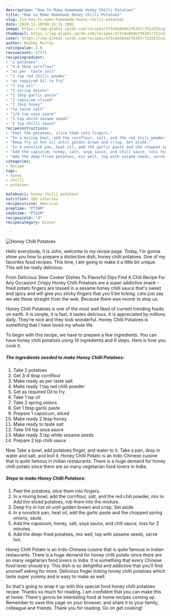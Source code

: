 ```yaml
---
description: "How to Make Homemade Honey Chilli Potatoes"
title: "How to Make Homemade Honey Chilli Potatoes"
slug: 214-how-to-make-homemade-honey-chilli-potatoes
date: 2020-12-18T09:15:31.299Z
image: https://img-global.cpcdn.com/recipes/373c6e6b9e2f63d7/751x532cq70/honey-chilli-potatoes-recipe-main-photo.jpg
thumbnail: https://img-global.cpcdn.com/recipes/373c6e6b9e2f63d7/751x532cq70/honey-chilli-potatoes-recipe-main-photo.jpg
cover: https://img-global.cpcdn.com/recipes/373c6e6b9e2f63d7/751x532cq70/honey-chilli-potatoes-recipe-main-photo.jpg
author: Rodney Murray
ratingvalue: 4.8
reviewcount: 47571
recipeingredient:
- "2 potatoes"
- "3-4 tbsp cornflour"
- "as per  taste salt"
- "1 tsp red chilli powder"
- "as required Oil to fry"
- "1 tsp oil"
- "2 spring onions"
- "1 tbsp garlic paste"
- "1 capsicum sliced"
- "2 tbsp honey"
- "to taste salt"
- "1/4 tsp soya sauce"
- "3 tsp white sesame seeds"
- "2 tsp chilli sauce"
recipeinstructions:
- "Peel the potatoes, slice them into fingers."
- "In a mixing bowl, add the cornflour, salt, and the red chili powder, mix in. Add the sliced potatoes, rub them into the mixture."
- "Deep fry in hot oil until golden brown and crisp. Set aside."
- "In a nonstick pan, heat oil, add the garlic paste and the chopped spring onions, saute."
- "Add the capsicum, honey, salt, soya sauce, and chili sauce, toss for 2 minutes."
- "Add the deep-fried potatoes, mix well, top with sesame seeds, serve hot."
categories:
- Recipe
tags:
- honey
- chilli
- potatoes

katakunci: honey chilli potatoes 
nutrition: 165 calories
recipecuisine: American
preptime: "PT30M"
cooktime: "PT42M"
recipeyield: "4"
recipecategory: Dinner

---
```



![Honey Chilli Potatoes](https://img-global.cpcdn.com/recipes/373c6e6b9e2f63d7/751x532cq70/honey-chilli-potatoes-recipe-main-photo.jpg)

Hello everybody, it is John, welcome to my recipe page. Today, I'm gonna show you how to prepare a distinctive dish, honey chilli potatoes. One of my favorites food recipes. This time, I am going to make it a little bit unique. This will be really delicious.

From Delicious Slow Cooker Dishes To Flavorful Dips Find A Chili Recipe For Any Occasion! Crispy Honey Chilli Potatoes are a super addictive snack - fried potato fingers are tossed in a sesame honey chilli sauce that&#39;s sweet and spicy and will give you sticky fingers that you&#39;ll be licking. Lets just say we ate these straight from the wok. Because there was noone to stop us.

Honey Chilli Potatoes is one of the most well liked of current trending foods on earth. It is simple, it is fast, it tastes delicious. It is appreciated by millions daily. They're nice and they look wonderful. Honey Chilli Potatoes is something that I have loved my whole life.


To begin with this recipe, we have to prepare a few ingredients. You can have honey chilli potatoes using 14 ingredients and 6 steps. Here is how you cook it.

<!--inarticleads1-->

##### The ingredients needed to make Honey Chilli Potatoes:

1. Take 2 potatoes
1. Get 3-4 tbsp cornflour
1. Make ready as per  taste salt
1. Make ready 1 tsp red chilli powder
1. Get as required Oil to fry
1. Take 1 tsp oil
1. Take 2 spring onions
1. Get 1 tbsp garlic paste
1. Prepare 1 capsicum, sliced
1. Make ready 2 tbsp honey
1. Make ready to taste salt
1. Take 1/4 tsp soya sauce
1. Make ready 3 tsp white sesame seeds
1. Prepare 2 tsp chilli sauce


Now Take a bowl, add potatoes finger, and water to it. Take a pan, drop in water and salt, and boil it. Honey Chilli Potato is an Indo-Chinese cuisine that is quite famous in Indian restaurants. There is a huge demand for honey chilli potato since there are so many vegetarian food lovers in India. 

<!--inarticleads2-->

##### Steps to make Honey Chilli Potatoes:

1. Peel the potatoes, slice them into fingers.
1. In a mixing bowl, add the cornflour, salt, and the red chili powder, mix in. Add the sliced potatoes, rub them into the mixture.
1. Deep fry in hot oil until golden brown and crisp. Set aside.
1. In a nonstick pan, heat oil, add the garlic paste and the chopped spring onions, saute.
1. Add the capsicum, honey, salt, soya sauce, and chili sauce, toss for 2 minutes.
1. Add the deep-fried potatoes, mix well, top with sesame seeds, serve hot.


Honey Chilli Potato is an Indo-Chinese cuisine that is quite famous in Indian restaurants. There is a huge demand for honey chilli potato since there are so many vegetarian food lovers in India. It is something that every Chinese food lover should try. This dish is so delightful and addictive that you&#39;ll find yourself asking for more. Delicious finger licking honey chilli potatoes which taste super yummy and is easy to make as well. 

So that's going to wrap it up with this special food honey chilli potatoes recipe. Thanks so much for reading. I am confident that you can make this at home. There's gonna be interesting food at home recipes coming up. Remember to save this page on your browser, and share it to your family, colleague and friends. Thank you for reading. Go on get cooking!
